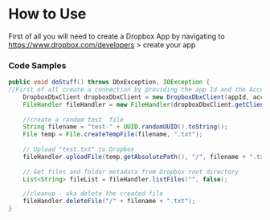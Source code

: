 # How to Use

First of all you will need to create a Dropbox App by navigating to https://www.dropbox.com/developers > create your app

### Code Samples

```java
public void doStuff() throws DbxException, IOException {
//First of all create a connection by providing the app Id and the Access Token
    DropboxDbxClient dropboxDbxClient = new DropboxDbxClient(appId, accessTokens);
    FileHandler fileHandler = new FileHandler(dropboxDbxClient.getClient());
    
    //create a random test  file
    String filename = "test-" + UUID.randomUUID().toString();
    File temp = File.createTempFile(filename, ".txt");
    
    // Upload "test.txt" to Dropbox
    fileHandler.uploadFile(temp.getAbsolutePath(), "/", filename + ".txt");
    
    // Get files and folder metadata from Dropbox root directory
    List<String> fileList = fileHandler.listFiles("", false);

    //cleanup - aka delete the created file
    fileHandler.deleteFile("/" + filename + ".txt");
}
```

